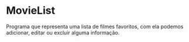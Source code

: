 # MovieList
Programa que representa uma lista de filmes favoritos, com ela podemos adicionar, editar ou excluir alguma informação.
